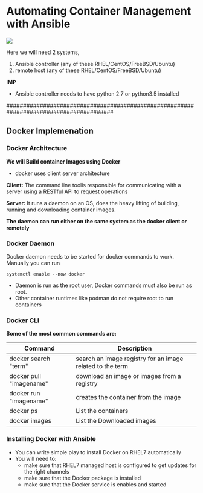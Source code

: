 # Automating Container Management with Ansible

<img src="https://www.lpc.co.nz/wp-content/uploads/2015/07/Stacked-containers-at-stern-of-container-ship-at-sea-.jpg">

Here we will need 2 systems,
1. Ansible controller (any of these RHEL/CentOS/FreeBSD/Ubuntu)
2. remote host (any of these RHEL/CentOS/FreeBSD/Ubuntu)

**IMP**

* Ansible controller needs to have python 2.7 or python3.5 installed 


########################################################################################

## Docker Implemenation

### Docker Architecture

__We will Build container Images using Docker__

* docker uses client server architecture

**Client:** The command line toolis responsible for communicating with a server using a RESTful API to request operations


**Server:** It runs a daemon on an OS, does the heavy lifting of building, running and downloading container images.

**The daemon can run either on the same system as the docker client or remotely**


### Docker Daemon

Docker daemon needs to be started for docker commands to work. Manually you can run

```
systemctl enable --now docker
```

* Daemon is run as the root user, Docker commands must also be run as root. 
* Other container runtimes like podman do not require root to run containers

### Docker CLI

**Some of the most common commands are:**

|Command | Description |
|--------|-------------|
|docker search "term" |search an image registry for an image related to the term |
|docker pull "imagename" |download an image or images from a registry|
|docker run "imagename" | creates the container from the image|
|docker ps | List the containers|
|docker images | List the Downloaded images |
  

### Installing Docker with Ansible

* You can write simple play to install Docker on RHEL7 automatically
* You will need to:
  * make sure that RHEL7 managed host is configured to get updates for the right channels
  * make sure that the Docker package is installed
  * make sure that the Docker service is enables and started
